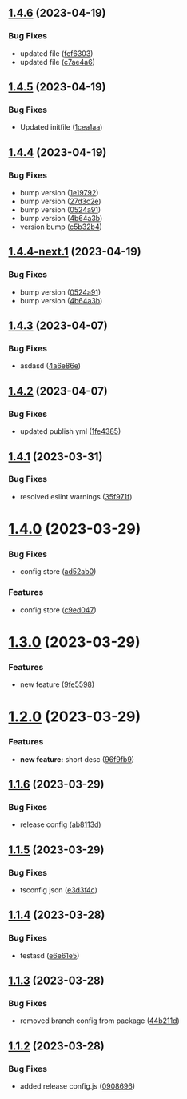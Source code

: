 ## [1.4.6](https://github.com/SuhasParameshwara/CLI-Repo/compare/v1.4.5...v1.4.6) (2023-04-19)


### Bug Fixes

* updated file ([fef6303](https://github.com/SuhasParameshwara/CLI-Repo/commit/fef6303dfcd33690c8a9d97b1d794ea86b9b9a35))
* updated file ([c7ae4a6](https://github.com/SuhasParameshwara/CLI-Repo/commit/c7ae4a62d3db233dbdf0650232d4a494559a13aa))

## [1.4.5](https://github.com/SuhasParameshwara/CLI-Repo/compare/v1.4.4...v1.4.5) (2023-04-19)


### Bug Fixes

* Updated initfile ([1cea1aa](https://github.com/SuhasParameshwara/CLI-Repo/commit/1cea1aab80bdae1c66381fc656cde748db7d1c3e))

## [1.4.4](https://github.com/SuhasParameshwara/CLI-Repo/compare/v1.4.3...v1.4.4) (2023-04-19)


### Bug Fixes

* bump version ([1e19792](https://github.com/SuhasParameshwara/CLI-Repo/commit/1e19792b70a008f6c4dfd1adbc2203034d9841db))
* bump version ([27d3c2e](https://github.com/SuhasParameshwara/CLI-Repo/commit/27d3c2e21ebbc2fd291a86924a7466556d901694))
* bump version ([0524a91](https://github.com/SuhasParameshwara/CLI-Repo/commit/0524a918d17e26fe18f4b6b69158892d270db548))
* bump version ([4b64a3b](https://github.com/SuhasParameshwara/CLI-Repo/commit/4b64a3bd9e1c32958287f87d76a591dd60438c7c))
* version bump ([c5b32b4](https://github.com/SuhasParameshwara/CLI-Repo/commit/c5b32b4a70ed19dd62c1f40d8995c2ae98e04a2c))

## [1.4.4-next.1](https://github.com/SuhasParameshwara/CLI-Repo/compare/v1.4.3...v1.4.4-next.1) (2023-04-19)

### Bug Fixes

- bump version ([0524a91](https://github.com/SuhasParameshwara/CLI-Repo/commit/0524a918d17e26fe18f4b6b69158892d270db548))
- bump version ([4b64a3b](https://github.com/SuhasParameshwara/CLI-Repo/commit/4b64a3bd9e1c32958287f87d76a591dd60438c7c))

## [1.4.3](https://github.com/SuhasParameshwara/CLI-Repo/compare/v1.4.2...v1.4.3) (2023-04-07)

### Bug Fixes

- asdasd ([4a6e86e](https://github.com/SuhasParameshwara/CLI-Repo/commit/4a6e86eaf2a207dd811544b5fd993f32a9bb2380))

## [1.4.2](https://github.com/SuhasParameshwara/CLI-Repo/compare/v1.4.1...v1.4.2) (2023-04-07)

### Bug Fixes

- updated publish yml ([1fe4385](https://github.com/SuhasParameshwara/CLI-Repo/commit/1fe438550fc1be6a383ae58d426ffae103e240d8))

## [1.4.1](https://github.com/SuhasParameshwara/CLI-Repo/compare/v1.4.0...v1.4.1) (2023-03-31)

### Bug Fixes

- resolved eslint warnings ([35f971f](https://github.com/SuhasParameshwara/CLI-Repo/commit/35f971fdf798f5130d14465e99abf5439a097587))

# [1.4.0](https://github.com/SuhasParameshwara/CLI-Repo/compare/v1.3.0...v1.4.0) (2023-03-29)

### Bug Fixes

- config store ([ad52ab0](https://github.com/SuhasParameshwara/CLI-Repo/commit/ad52ab092e2fd1cb1693e1808a64a0a542ec91be))

### Features

- config store ([c9ed047](https://github.com/SuhasParameshwara/CLI-Repo/commit/c9ed047c4a1997109d06e73421bcd7a44382674a))

# [1.3.0](https://github.com/SuhasParameshwara/CLI-Repo/compare/v1.2.0...v1.3.0) (2023-03-29)

### Features

- new feature ([9fe5598](https://github.com/SuhasParameshwara/CLI-Repo/commit/9fe559872c740f8b59702c48251fdf006ce9a4bd))

# [1.2.0](https://github.com/SuhasParameshwara/CLI-Repo/compare/v1.1.6...v1.2.0) (2023-03-29)

### Features

- **new feature:** short desc ([96f9fb9](https://github.com/SuhasParameshwara/CLI-Repo/commit/96f9fb9d268254b6b80b92a330b93fee795d2538))

## [1.1.6](https://github.com/SuhasParameshwara/CLI-Repo/compare/v1.1.5...v1.1.6) (2023-03-29)

### Bug Fixes

- release config ([ab8113d](https://github.com/SuhasParameshwara/CLI-Repo/commit/ab8113dbcb7d77d2e154197ba6bc882e546e2b19))

## [1.1.5](https://github.com/SuhasParameshwara/CLI-Repo/compare/v1.1.4...v1.1.5) (2023-03-29)

### Bug Fixes

- tsconfig json ([e3d3f4c](https://github.com/SuhasParameshwara/CLI-Repo/commit/e3d3f4ce74ca6abae8ca683bcf696e072f977636))

## [1.1.4](https://github.com/SuhasParameshwara/CLI-Repo/compare/v1.1.3...v1.1.4) (2023-03-28)

### Bug Fixes

- testasd ([e6e61e5](https://github.com/SuhasParameshwara/CLI-Repo/commit/e6e61e583dc1a1f528bc3fc7dfaebb2d52c507ee))

## [1.1.3](https://github.com/SuhasParameshwara/CLI-Repo/compare/v1.1.2...v1.1.3) (2023-03-28)

### Bug Fixes

- removed branch config from package ([44b211d](https://github.com/SuhasParameshwara/CLI-Repo/commit/44b211d7fc9db61bb8b914de78cc1aceb7e2e2c2))

## [1.1.2](https://github.com/SuhasParameshwara/CLI-Repo/compare/v1.1.1...v1.1.2) (2023-03-28)

### Bug Fixes

- added release config.js ([0908696](https://github.com/SuhasParameshwara/CLI-Repo/commit/09086962289dc2565e01df88f1457589383e507e))

